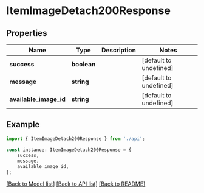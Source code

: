 # ItemImageDetach200Response


## Properties

Name | Type | Description | Notes
------------ | ------------- | ------------- | -------------
**success** | **boolean** |  | [default to undefined]
**message** | **string** |  | [default to undefined]
**available_image_id** | **string** |  | [default to undefined]

## Example

```typescript
import { ItemImageDetach200Response } from './api';

const instance: ItemImageDetach200Response = {
    success,
    message,
    available_image_id,
};
```

[[Back to Model list]](../README.md#documentation-for-models) [[Back to API list]](../README.md#documentation-for-api-endpoints) [[Back to README]](../README.md)
